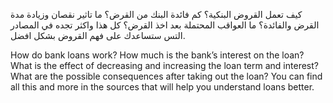 كيف تعمل القروض البنكية؟ كم فائدة البنك من القرض؟ ما تاثير نقصان وزيادة مدة القرض والفائدة؟ ما العواقب المحتملة بعد اخذ القرض؟ 
كل هذا واكثر تجده في المصادر التس ستساعدك على فهم القروض بشكل افضل. 

How do bank loans work? How much is the bank’s interest on the loan? What is the effect of decreasing and increasing the loan term and interest? What are the possible consequences after taking out the loan?
You can find all this and more in the sources that will help you understand loans better.
